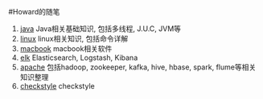 #Howard的随笔

1. [java](/java)  Java相关基础知识, 包括多线程, J.U.C, JVM等
2. [linux](/linux)  linux相关知识, 包括命令详解
3. [macbook](/macbook)   macbook相关软件
4. [elk](/elk)  Elasticsearch, Logstash, Kibana
5. [apache](/apache)    包括hadoop, zookeeper, kafka, hive, hbase, spark, flume等相关知识整理
6. [checkstyle](/checkstyle)    checkstyle